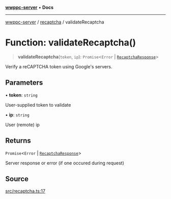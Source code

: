 [**wwppc-server**](../../README.md) • **Docs**

***

[wwppc-server](../../modules.md) / [recaptcha](../README.md) / validateRecaptcha

# Function: validateRecaptcha()

> **validateRecaptcha**(`token`, `ip`): `Promise`\<`Error` \| [`RecaptchaResponse`](../interfaces/RecaptchaResponse.md)\>

Verify a reCAPTCHA token using Google's servers.

## Parameters

• **token**: `string`

User-supplied token to validate

• **ip**: `string`

User (remote) ip

## Returns

`Promise`\<`Error` \| [`RecaptchaResponse`](../interfaces/RecaptchaResponse.md)\>

Server response or error (if one occured during request)

## Source

[src/recaptcha.ts:17](https://github.com/WWPPC/WWPPC-server/blob/ad5cd9fce3d5cf381927c08c4923fceefb2a5362/src/recaptcha.ts#L17)
